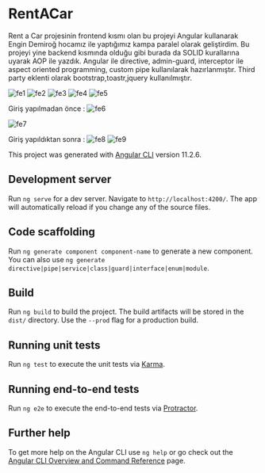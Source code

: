 # RentACar

Rent a Car projesinin frontend kısmı olan bu projeyi Angular kullanarak Engin Demiroğ hocamız ile yaptığımız kampa paralel olarak geliştirdim.
Bu projeyi yine backend kısmında olduğu gibi burada da SOLID kurallarına uyarak AOP ile yazdık. Angular ile directive, admin-guard, interceptor ile aspect oriented programming, custom pipe kullanılarak hazırlanmıştır. Third party eklenti olarak bootstrap,toastr,jquery kullanılmıştır.

![fe1](https://user-images.githubusercontent.com/59077389/118627272-3ed49100-b7d4-11eb-8a79-68f25e6d5085.JPG)
![fe2](https://user-images.githubusercontent.com/59077389/118627279-3f6d2780-b7d4-11eb-8ff2-ff6cbc5b356b.JPG)
![fe3](https://user-images.githubusercontent.com/59077389/118627282-4136eb00-b7d4-11eb-9c62-06d0a1261bee.JPG)
![fe4](https://user-images.githubusercontent.com/59077389/118627286-4136eb00-b7d4-11eb-9b02-14f0a2214f72.JPG)
![fe5](https://user-images.githubusercontent.com/59077389/118627291-42681800-b7d4-11eb-9a31-069bcf9ccec5.JPG)

Giriş yapılmadan önce : 
![fe6](https://user-images.githubusercontent.com/59077389/118627293-4300ae80-b7d4-11eb-88d0-13de60e3d5c2.JPG)

![fe7](https://user-images.githubusercontent.com/59077389/118627296-4300ae80-b7d4-11eb-9cd5-339d48edba7c.JPG)


Giriş yapıldıktan sonra : 
![fe8](https://user-images.githubusercontent.com/59077389/118627298-43994500-b7d4-11eb-8366-f654fda78ab6.JPG)
![fe9](https://user-images.githubusercontent.com/59077389/118627300-43994500-b7d4-11eb-8fb0-269c7832b3ea.JPG)

This project was generated with [Angular CLI](https://github.com/angular/angular-cli) version 11.2.6.

## Development server

Run `ng serve` for a dev server. Navigate to `http://localhost:4200/`. The app will automatically reload if you change any of the source files.

## Code scaffolding

Run `ng generate component component-name` to generate a new component. You can also use `ng generate directive|pipe|service|class|guard|interface|enum|module`.

## Build

Run `ng build` to build the project. The build artifacts will be stored in the `dist/` directory. Use the `--prod` flag for a production build.

## Running unit tests

Run `ng test` to execute the unit tests via [Karma](https://karma-runner.github.io).

## Running end-to-end tests

Run `ng e2e` to execute the end-to-end tests via [Protractor](http://www.protractortest.org/).

## Further help

To get more help on the Angular CLI use `ng help` or go check out the [Angular CLI Overview and Command Reference](https://angular.io/cli) page.

